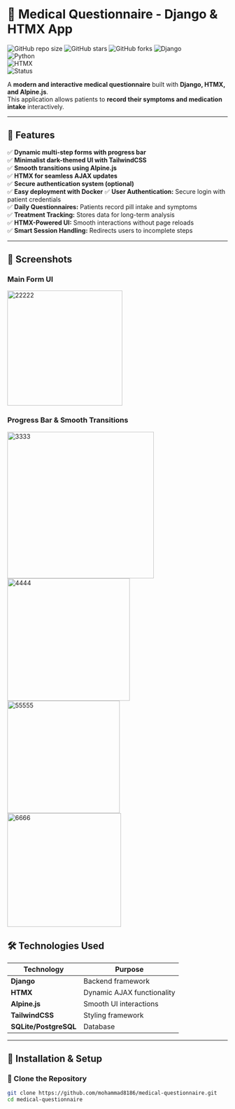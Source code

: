 # 🏥 Medical Questionnaire - Django & HTMX App

![GitHub repo size](https://img.shields.io/github/repo-size/yourusername/medical-questionnaire?color=blue&style=flat)
![GitHub stars](https://img.shields.io/github/stars/yourusername/medical-questionnaire?style=social)
![GitHub forks](https://img.shields.io/github/forks/yourusername/medical-questionnaire?style=social)
![Django](https://img.shields.io/badge/Django-v4+-blue)  
![Python](https://img.shields.io/badge/Python-3.8+-brightgreen)  
![HTMX](https://img.shields.io/badge/HTMX-Enabled-orange)  
![Status](https://img.shields.io/badge/Status-Active-green)  

A **modern and interactive medical questionnaire** built with **Django, HTMX, and Alpine.js**.  
This application allows patients to **record their symptoms and medication intake** interactively.

---

## 🚀 Features
✅ **Dynamic multi-step forms with progress bar**  
✅ **Minimalist dark-themed UI with TailwindCSS**  
✅ **Smooth transitions using Alpine.js**  
✅ **HTMX for seamless AJAX updates**  
✅ **Secure authentication system (optional)**  
✅ **Easy deployment with Docker**
✅ **User Authentication:** Secure login with patient credentials  
✅ **Daily Questionnaires:** Patients record pill intake and symptoms  
✅ **Treatment Tracking:** Stores data for long-term analysis  
✅ **HTMX-Powered UI:** Smooth interactions without page reloads  
✅ **Smart Session Handling:** Redirects users to incomplete steps 

---

## 📸 Screenshots
### **Main Form UI**
<img width="263" alt="22222" src="https://github.com/user-attachments/assets/0a3f44df-ba36-4e2d-8ab2-298d0cefdf47" />


### **Progress Bar & Smooth Transitions**
<img width="335" alt="3333" src="https://github.com/user-attachments/assets/e639fce1-774f-4fb4-9f19-612ab5c99109" />

<img width="280" alt="4444" src="https://github.com/user-attachments/assets/80059f06-f717-47a3-bbd5-74dab5ded849" />

<img width="257" alt="55555" src="https://github.com/user-attachments/assets/0223215f-2ce0-4068-9af3-c3bcc498e3d7" />

<img width="260" alt="6666" src="https://github.com/user-attachments/assets/35b0898e-6b91-489c-952f-9bdc83735599" />



## 🛠️ Technologies Used
| Technology  | Purpose |
|-------------|---------|
| **Django**  | Backend framework |
| **HTMX**  | Dynamic AJAX functionality |
| **Alpine.js** | Smooth UI interactions |
| **TailwindCSS** | Styling framework |
| **SQLite/PostgreSQL** | Database |

---

## 🎯 Installation & Setup

### **🔹 Clone the Repository**
```sh
git clone https://github.com/mohammad8186/medical-questionnaire.git
cd medical-questionnaire
